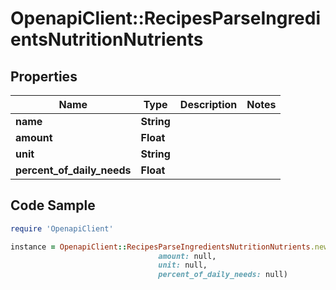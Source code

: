 # OpenapiClient::RecipesParseIngredientsNutritionNutrients

## Properties

Name | Type | Description | Notes
------------ | ------------- | ------------- | -------------
**name** | **String** |  | 
**amount** | **Float** |  | 
**unit** | **String** |  | 
**percent_of_daily_needs** | **Float** |  | 

## Code Sample

```ruby
require 'OpenapiClient'

instance = OpenapiClient::RecipesParseIngredientsNutritionNutrients.new(name: null,
                                 amount: null,
                                 unit: null,
                                 percent_of_daily_needs: null)
```


